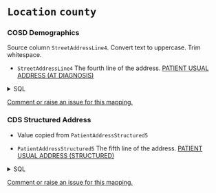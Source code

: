# `Location` `county`
### COSD Demographics
Source column  `StreetAddressLine4`.
Convert text to uppercase. Trim whitespace.

* `StreetAddressLine4` The fourth line of the address. [PATIENT USUAL ADDRESS (AT DIAGNOSIS)](https://www.datadictionary.nhs.uk/data_elements/patient_usual_address__at_diagnosis_.html)
<details>
<summary>SQL</summary>

```sql
with 
	XMLNAMESPACES('http://www.datadictionary.nhs.uk/messages/COSD-v8-1' AS COSD81, 'http://www.datadictionary.nhs.uk/messages/COSD-v9-0-1' AS COSD901),
	CosdRecords as ( 

	select
		T.staging.value('(Id/@root)[1]', 'uniqueidentifier') as Id,
		T.staging.query('*[local-name() != "Id"][1]/*[1]') as Node, -- Select the first inner element of the element that is not called Id.
		convert(bit, 1) as Is81
	from omop_staging.cosd_staging
	cross apply content.nodes('COSD81:COSD/*') as T(staging)
	where T.staging.exist('Id/@root') = 1
	union all
	select
		T.staging.value('(Id/@root)[1]', 'uniqueidentifier') as Id,
		T.staging.query('.') as Node,
		convert(bit, 0) as Is81
	from omop_staging.cosd_staging
	cross apply content.nodes('COSD901:COSD/*') as T(staging)
	where T.staging.exist('Id/@root') = 1
), COSDElements as (
	select
		Id,
		Node.query('(*[1]/*[fn:contains (fn:local-name(.), "LinkagePatientId")])[1]') as LinkagePatient,
		Node.query('(*[1]/*[fn:contains (fn:local-name(.), "Demographics")])[1]') as Demographics,
		Is81
	from CosdRecords
), Patients as (
	select
		LinkagePatient.value('(*/*[local-name() = "NHSNumber" or local-name() = "NhsNumber"]/@extension)[1]', 'varchar(max)') as NhsNumber,
		LinkagePatient.value('(*/*[local-name() = "PersonBirthDate" or local-name() = "Birthdate"])[1]', 'varchar(max)') as DateOfBirth,
		Demographics.value('(*/EthnicCategory/@code)[1]', 'varchar(max)') as EthnicCategory,
		Demographics.value('(*/Address/StructuredAddress/*[local-name() = "StreetAddressLine" or local-name() = "streetAddressLine"][1]/text())[1]', 'VARCHAR(255)') as StreetAddressLine1,
		Demographics.value('(*/Address/StructuredAddress/*[local-name() = "StreetAddressLine" or local-name() = "streetAddressLine"][2]/text())[1]', 'VARCHAR(255)') as StreetAddressLine2,
		Demographics.value('(*/Address/StructuredAddress/*[local-name() = "StreetAddressLine" or local-name() = "streetAddressLine"][3]/text())[1]', 'VARCHAR(255)') as StreetAddressLine3,
		Demographics.value('(*/Address/StructuredAddress/*[local-name() = "StreetAddressLine" or local-name() = "streetAddressLine"][4]/text())[1]', 'VARCHAR(255)') as StreetAddressLine4,
		case when Is81 = 1 then Demographics.value('(*/Postcode/postalCode)[1]', 'varchar(max)') else Demographics.value('(*/PostcodeOfUsualAddressAtDiagnosis/text())[1]', 'VARCHAR(10)') end as Postcode
	from COSDElements
)
select
	distinct
		NhsNumber,
		DateOfBirth,
		EthnicCategory,
		StreetAddressLine1,
		StreetAddressLine2,
		StreetAddressLine3,
		StreetAddressLine4,
		Postcode
from Patients 
where NhsNumber != '';
	
```
</details>


[Comment or raise an issue for this mapping.](https://github.com/answerdigital/oxford-omop-data-mapper/issues/new?title=OMOP%20Location%20table%20county%20field%20COSD%20Demographics%20mapping)
### CDS Structured Address
* Value copied from `PatientAddressStructured5`

* `PatientAddressStructured5` The fifth line of the address. [PATIENT USUAL ADDRESS (STRUCTURED)](https://www.datadictionary.nhs.uk/data_elements/patient_usual_address__structured_.html)
<details>
<summary>SQL</summary>

```sql
		select
		distinct
		PatientAddressStructured1,
		PatientAddressStructured2,
		PatientAddressStructured3,
		PatientAddressStructured4,
		PatientAddressStructured5,
		Postcode,
		NHSNumber
		from omop_staging.cds_line01
		where PatientAddressType = '02'
		and
		(
		PatientAddressStructured1 is not null or
		PatientAddressStructured2 is not null or
		PatientAddressStructured3 is not null or
		PatientAddressStructured4 is not null or
		PatientAddressStructured5 is not null or
		Postcode is not null
		);
	
```
</details>


[Comment or raise an issue for this mapping.](https://github.com/answerdigital/oxford-omop-data-mapper/issues/new?title=OMOP%20Location%20table%20county%20field%20CDS%20Structured%20Address%20mapping)
